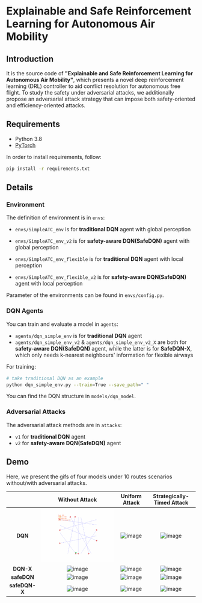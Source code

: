 # Explainable and Safe Reinforcement Learning for Autonomous Air Mobility

## Introduction
It is the source code of **"Explainable and Safe Reinforcement Learning for Autonomous Air Mobility"**, which presents a novel deep reinforcement learning (DRL)
controller to aid conflict resolution for autonomous free flight. To study the safety under adversarial attacks, we additionally propose an adversarial attack strategy that can impose both safety-oriented and efficiency-oriented attacks.

## Requirements

* Python 3.8
* [PyTorch](http://pytorch.org/)

In order to install requirements, follow:

```bash
pip install -r requirements.txt
```
## Details

### Environment

The definition of environment is in `envs`: 

* `envs/SimpleATC_env` is for **traditional DQN** agent with global perception

* `envs/SimpleATC_env_v2` is for **safety-aware DQN(SafeDQN)** agent with global perception

* `envs/SimpleATC_env_flexible` is for **traditional DQN** agent with local perception

* `envs/SimpleATC_env_flexible_v2` is for **safety-aware DQN(SafeDQN)** agent with local perception

Parameter of the environments can be found in `envs/config.py`.

### DQN Agents

You can train and evaluate a model in `agents`:

* `agents/dqn_simple_env` is for **traditional DQN** agent
* `agents/dqn_simple_env_v2` & `agents/dqn_simple_env_v2_X` are both for **safety-aware DQN(SafeDQN)** agent, while the latter is for **SafeDQN-X**, which only needs k-nearest neighbours' information for flexible airways

For training:
```bash
# take traditional DQN as an example
python dqn_simple_env.py --train=True --save_path=" "
```
You can find the DQN structure in `models/dqn_model`.
### Adversarial Attacks

The adversarial attack methods are in `attacks`:

* `v1` for **traditional DQN** agent
* `v2` for **safety-aware DQN(SafeDQN)** agent

## Demo
Here, we present the gifs of four models under
10 routes scenarios without/with adversarial attacks.

|               |         Without Attack         |                     Uniform Attack                      |           Strategically-Timed Attack            |
|:-------------:|:------------------------------:|:-------------------------------------------------------:|:-----------------------------------------------:|
|    **DQN**    |   ![image](gifs/DQN-10.gif)    |           ![image](gifs/DQN-10-UniAttack.gif)           |       ![image](gifs/DQN-10-STAttack.gif)        |
|   **DQN-X**   |   ![image](gifs/DQN-X10.gif)   |          ![image](gifs/DQN-X10-UniAttack.gif)           |       ![image](gifs/DQN-X10-STAttack.gif)       |
|  **safeDQN**  | ![image](gifs/safeDQN-10.gif)  |         ![image](gifs/safeDQN-10-UniAttack.gif)         |     ![image](gifs/safeDQN-10-STAttack.gif)      | 
| **safeDQN-X** | ![image](gifs/safeDQN-X10.gif) |        ![image](gifs/safeDQN-X10-UniAttack.gif)         |     ![image](gifs/safeDQN-X10-STAttack.gif)     |






